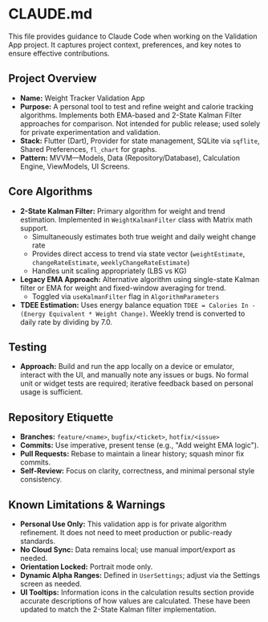 # CLAUDE.md

This file provides guidance to Claude Code when working on the Validation App project. It captures project context, preferences, and key notes to ensure effective contributions.

## Project Overview

* **Name:** Weight Tracker Validation App
* **Purpose:** A personal tool to test and refine weight and calorie tracking algorithms. Implements both EMA-based and 2-State Kalman Filter approaches for comparison. Not intended for public release; used solely for private experimentation and validation.
* **Stack:** Flutter (Dart), Provider for state management, SQLite via `sqflite`, Shared Preferences, `fl_chart` for graphs.
* **Pattern:** MVVM—Models, Data (Repository/Database), Calculation Engine, ViewModels, UI Screens.

## Core Algorithms

* **2-State Kalman Filter:** Primary algorithm for weight and trend estimation. Implemented in `WeightKalmanFilter` class with Matrix math support.
  * Simultaneously estimates both true weight and daily weight change rate
  * Provides direct access to trend via state vector (`weightEstimate`, `changeRateEstimate`, `weeklyChangeRateEstimate`)
  * Handles unit scaling appropriately (LBS vs KG)
* **Legacy EMA Approach:** Alternative algorithm using single-state Kalman filter or EMA for weight and fixed-window averaging for trend.
  * Toggled via `useKalmanFilter` flag in `AlgorithmParameters`
* **TDEE Estimation:** Uses energy balance equation `TDEE = Calories In - (Energy Equivalent * Weight Change)`. Weekly trend is converted to daily rate by dividing by 7.0.

## Testing

* **Approach:** Build and run the app locally on a device or emulator, interact with the UI, and manually note any issues or bugs. No formal unit or widget tests are required; iterative feedback based on personal usage is sufficient.

## Repository Etiquette

* **Branches:** `feature/<name>`, `bugfix/<ticket>`, `hotfix/<issue>`
* **Commits:** Use imperative, present tense (e.g., "Add weight EMA logic").
* **Pull Requests:** Rebase to maintain a linear history; squash minor fix commits.
* **Self-Review:** Focus on clarity, correctness, and minimal personal style consistency.

## Known Limitations & Warnings

* **Personal Use Only:** This validation app is for private algorithm refinement. It does not need to meet production or public-ready standards.
* **No Cloud Sync:** Data remains local; use manual import/export as needed.
* **Orientation Locked:** Portrait mode only.
* **Dynamic Alpha Ranges:** Defined in `UserSettings`; adjust via the Settings screen as needed.
* **UI Tooltips:** Information icons in the calculation results section provide accurate descriptions of how values are calculated. These have been updated to match the 2-State Kalman filter implementation.
